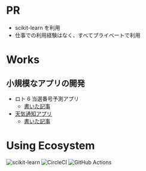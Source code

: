# PR

- scikit-learn を利用
- 仕事での利用経験はなく、すべてプライベートで利用

# Works

## 小規模なアプリの開発

- ロト 6 当選番号予測アプリ
  - [書いた記事](https://kurosame-th.hatenadiary.com/entry/2019/03/30/204921)
- [天気通知アプリ](https://github.com/kurosame/bots-python/blob/master/bots/weather.py)
  - [書いた記事](https://qiita.com/kurosame/items/b6dbc5a7d900e6dc2b6f)

# Using Ecosystem

![scikit-learn](/scikit-learn.png 'scikit-learn')
![CircleCI](/circleci.png 'CircleCI')
![GitHub Actions](/github-actions.png 'GitHub Actions')
